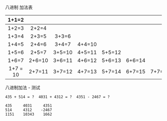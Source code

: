 八进制 加法表

|  1+1=2   |        |        |        |        |        |        |
| :------: | :----: | :----: | :----: | :----: | :----: | :----: |
|  1+2=3   | 2+2=4  |        |        |        |        |        |
|  1+3=4   | 2+3=5  | 3+3=6  |        |        |        |        |
|  1+4=5   | 2+4=6  | 3+4=7  | 4+4=10 |        |        |        |
|  1+5=6   | 2+5=7  | 3+5=10 | 4+5=11 | 5+5=12 |        |        |
|  1+6=7   | 2+6=10 | 3+6=11 | 4+6=12 | 5+6=13 | 6+6=14 |        |
| 1+7 = 10 | 2+7=11 | 3+7=12 | 4+7=13 | 5+7=14 | 6+7=15 | 7+7=16 |



八进制加法 - 测试

```
435 + 514 = ?  4031 + 4312 = ?  4351 - 2467 = ?  

435     4031     4351   
514     4312    -2467
1151    10343    1662 
```

